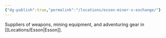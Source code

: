 ```yaml
---
{"dg-publish":true,"permalink":"/locations/esson-miner-s-exchange/"}
---
```


Suppliers of weapons, mining equipment, and adventuring gear in [[Locations/Esson\|Esson]].
